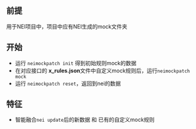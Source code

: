 ## 前提

用于NEI项目中，项目中应有NEI生成的mock文件夹

## 开始
 - 运行 `neimockpatch init` 得到初始规则mock的数据
 - 在对应接口的 **x_rules.json**文件中自定义mock规则后，运行`neimockpatch mock`
 - 运行 `neimockpatch reset`，返回到nei的数据

## 特征
  - 智能融合`nei update`后的新数据 和 已有的自定义mock规则